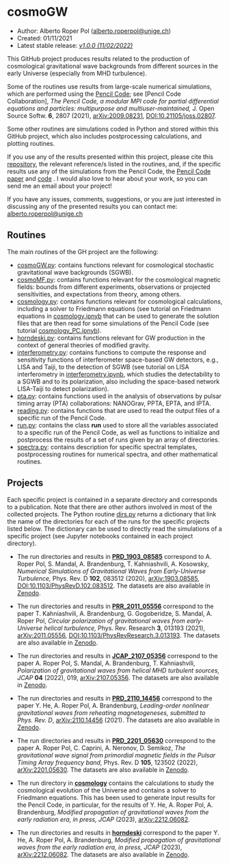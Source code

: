 # cosmoGW

* Author: Alberto Roper Pol (alberto.roperpol@unige.ch)
* Created: 01/11/2021
* Latest stable release: [*v1.0.0 (11/02/2022)*](https://zenodo.org/record/6045844)

This GitHub project produces results related to the production of cosmological gravitational wave backgrounds from different sources in the early Universe (especially from MHD turbulence).

Some of the routines use results from large-scale numerical simulations, which are performed using the [Pencil Code](https://github.com/pencil-code);
see [Pencil Code Collaboration], *The Pencil Code, a modular MPI code for partial differential equations and particles: multipurpose and multiuser-maintained,*
J. Open Source Softw. **6**, 2807 (2021), [arXiv:2009.08231](https://arxiv.org/abs/2009.08231), [DOI:10.21105/joss.02807](https://joss.theoj.org/papers/10.21105/joss.02807).

Some other routines are simulations coded in Python and stored within this GitHub project, which also includes postprocessing calculations, and plotting routines.

If you use any of the results presented within this project, please cite this [repository](https://zenodo.org/record/6045844), the relevant reference/s listed in the routines, and, if the specific results use any of the simulations from the Pencil Code, the [Pencil Code paper](https://joss.theoj.org/papers/10.21105/joss.02807) and [code](https://github.com/pencil-code) . I would also love to hear about your work, so you can send me an email about your project!

If you have any issues, comments, suggestions, or you are just interested in discussing any of the presented results
you can contact me: alberto.roperpol@unige.ch

## Routines

The main routines of the GH project are the following:

* [cosmoGW.py](cosmoGW.py): contains functions relevant for cosmological stochastic gravitational wave backgrounds (SGWB).
* [cosmoMF.py](cosmoMF.py): contains functions relevant for the cosmological magnetic fields: bounds from different experiments, observations or projected sensitivities, and expectations from theory, among others.
* [cosmology.py](cosmology.py): contains functions relevant for cosmological calculations, including a solver to Friedmann equations (see tutorial on Friedmann equations in [cosmology.ipnyb](cosmology/cosmology.ipynb) that can be used to generate the solution files that are then read for some simulations of the Pencil Code (see tutorial [cosmology_PC.ipnyb](cosmology/cosmology_PC.ipynb)).
* [horndeski.py](horndeski.py): contains functions relevant for GW production in the context of general theories of modified gravity.
* [interferometry.py](interferometry.py): contains functions to compute the response and sensitivity functions of interferometer space-based GW detectors, e.g., LISA and Taiji, to the detection of SGWB (see tutorial on LISA interferometry in [interferometry.ipynb](interferometry/interferometry.ipynb), which studies the detectability to a SGWB and to its polarization, also including the space-based network LISA-Taiji to detect polarization).
* [pta.py](pta.py): contains functions used in the analysis of observations by pulsar timing array (PTA) collaborations: NANOGrav, PPTA, EPTA, and IPTA.
* [reading.py](reading.py): contains functions that are used to read the output files of a specific run of the Pencil Code.
* [run.py](run.py): contains the class **run** used to store all the variables associated to a specific run of the Pencil Code, as well as functions to initialize and postprocess the results of a set of runs given by an array of directories.
* [spectra.py](spectra.py): contains description for specific spectral templates, postprocessing routines for numerical spectra, and other mathematical routines.

## Projects

Each specific project is contained in a separate directory and corresponds to a publication. Note that there are other authors involved in most of the collected projects. The Python routine [dirs.py](dirs.py) returns a dictionary that link the name of the directories for each of the runs for the specific projects listed below. The dictionary can be used to directly read the simulations of a specific project (see Jupyter notebooks contained in each project directory).

* The run directories and results in [**PRD_1903_08585**](PRD_1903_08585) correspond to A. Roper Pol,
S. Mandal, A. Brandenburg, T. Kahniashvili, A. Kosowsky, *Numerical Simulations of Gravitational Waves from Early-Universe
Turbulence,* Phys. Rev. D **102**, 083512 (2020), [arXiv:1903.08585](https://arxiv.org/abs/1903.08585),
[DOI:10.1103/PhysRevD.102.083512](https://doi.org/10.1103/PhysRevD.102.083512).
The datasets are also available in [Zenodo](https://zenodo.org/record/3692072).

* The run directories and results in [**PRR_2011_05556**](PRR_2011_05556) correspond to the paper T. Kahniashvili, A. Brandenburg,
G. Gogoberidze, S. Mandal, A. Roper Pol, *Circular polarization of gravitational waves from early-Universe helical turbulence,*
Phys. Rev. Research **3**, 013193 (2021), [arXiv:2011.05556](https://arxiv.org/abs/2011.05556),
[DOI:10.1103/PhysRevResearch.3.013193](https://journals.aps.org/prresearch/abstract/10.1103/PhysRevResearch.3.013193).
The datasets are also available in [Zenodo](https://zenodo.org/record/4256906).

* The run directories and results in [**JCAP_2107_05356**](JCAP_2107_05356) correspond to the paper A. Roper Pol, S. Mandal,
A. Brandenburg, T. Kahniashvili, *Polarization of gravitational waves from helical MHD turbulent sources,*
*JCAP* **04** (2022), 019, [arXiv:2107.05356](https://arxiv.org/abs/2107.05356).
The datasets are also available in [Zenodo](https://zenodo.org/record/5525504).

* The run directories and results in [**PRD_2110_14456**](PRD_2110_14456) correspond to the paper Y. He, A. Roper Pol,
A. Brandenburg, *Leading-order nonlinear gravitational waves from reheating magnetogeneses,* *submitted to
Phys. Rev. D*, [arXiv:2110.14456](https://arxiv.org/abs/2110.14456) (2021).
The datasets are also available in [Zenodo](https://zenodo.org/record/5603013).

* The run directories and results in [**PRD_2201_05630**](PRD_2201_05630) correspond to the paper A. Roper Pol,
C. Caprini, A. Neronov, D. Semikoz, *The gravitational wave signal from primordial magnetic fields in the Pulsar
Timing Array frequency band,* Phys. Rev. D **105**, 123502 (2022), [arXiv:2201.05630](https://arxiv.org/abs/2201.05630).
The datasets are also available in [Zenodo](https://zenodo.org/record/5782752).

* The run directory in [**cosmology**](cosmology) contains the calculations to study the cosmological evolution
of the Universe and contains a solver to Friedmann equations.
This has been used to generate input results for the Pencil Code, in particular, for the results of Y. He, A.
Roper Pol, A. Brandenburg, *Modified propagation of gravitational waves from the early radiation era,*
*in press, JCAP* (2023), [arXiv:2212.06082](https://arxiv.org/abs/2212.06082).

* The run directories and results in [**horndeski**](horndeski) correspond to the paper Y. He, A. Roper Pol,
A. Brandenburg, *Modified propagation of gravitational waves from the early radiation era,*
*in press, JCAP* (2023), [arXiv:2212.06082](https://arxiv.org/abs/2212.06082). The datasets are also available in [Zenodo](https://zenodo.org/record/7408601).
